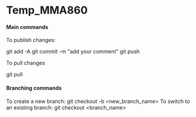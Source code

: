 # Temp_MMA860

#### Main commands
To publish changes:

git add -A
git commit -m "add your comment"
git push 

To pull changes

git pull


#### Branching commands
To create a new branch: git checkout -b <new_branch_name>
To switch to an existing branch: git checkout <branch_name>
